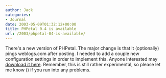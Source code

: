 ```yaml
---
author: Jack
categories:
- Journal
date: 2003-05-09T01:32:12+00:00
title: PHPetal 0.4 is available
url: /2003/phpetal-04-is-available/
---
```


There's a new version of PHPetal. The major change is that it (optionally) pings weblogs.com after posting. I needed to add a couple new configuration settings in order to implement this. Anyone interested may [download it here][1]. Remember, this is still rather experimental, so please let me know ([][2]) if you run into any problems.

 [1]: http://www.jackbaty.com/downloads/
 [2]: mailto:jbaty@fusionary.com
